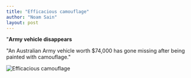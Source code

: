 ```yaml
---
title: "Efficacious camouflage"
author: "Noam Sain"
layout: post
---
```


"**Army vehicle disappears**

"An Australian Army vehicle worth $74,000 has gone missing after being painted with camouflage."

![Efficacious camouflage](https://2.bp.blogspot.com/_8aN4krk1nsk/SyD9A2pQijI/AAAAAAAAAUA/J1iYy3CyGfg/s1600/image007.gif "Efficacious camouflage")
